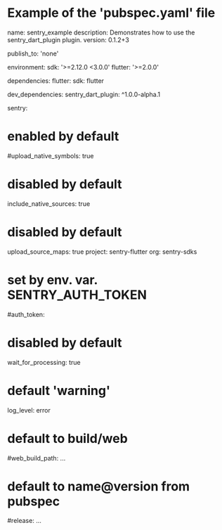 # Example of the 'pubspec.yaml' file

name: sentry_example
description: Demonstrates how to use the sentry_dart_plugin plugin.
version: 0.1.2+3

publish_to: 'none'

environment:
  sdk: '>=2.12.0 <3.0.0'
  flutter: '>=2.0.0'

dependencies:
  flutter:
    sdk: flutter

dev_dependencies:
  sentry_dart_plugin: ^1.0.0-alpha.1

sentry:
  # enabled by default
  #upload_native_symbols: true
  # disabled by default
  include_native_sources: true
  # disabled by default
  upload_source_maps: true
  project: sentry-flutter
  org: sentry-sdks

  # set by env. var. SENTRY_AUTH_TOKEN
  #auth_token:

  # disabled by default
  wait_for_processing: true

  # default 'warning'
  log_level: error

  # default to build/web
  #web_build_path: ...

  # default to name@version from pubspec
  #release: ...
  